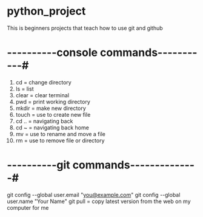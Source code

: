 # python_project
This is beginners projects that teach how to use git and github 


# ----------console commands-----------#
1. cd = change directory
2. ls = list
3. clear = clear terminal
4. pwd = print working directory
5. mkdir = make new directory
6. touch = use to create new file
7. cd .. = navigating back
8. cd ~ = navigating back home
9. mv = use to rename and move a file
10. rm = use to remove file or directory


# ----------git commands--------------#
git config --global user.email "you@example.com"
git config --global user.name "Your Name"
git pull = copy latest version from the web on my computer for me